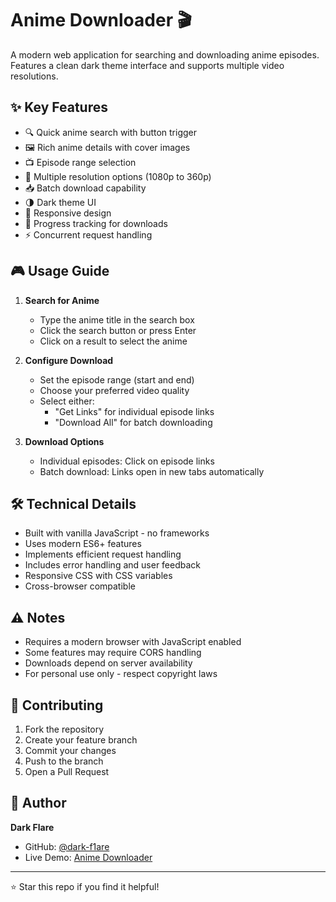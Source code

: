 # Anime Downloader 🎬

A modern web application for searching and downloading anime episodes. Features a clean dark theme interface and supports multiple video resolutions.

## ✨ Key Features

- 🔍 Quick anime search with button trigger
- 🖼️ Rich anime details with cover images
- 📺 Episode range selection
- 🎥 Multiple resolution options (1080p to 360p)
- 📥 Batch download capability
- 🌗 Dark theme UI
- 📱 Responsive design
- 🔄 Progress tracking for downloads
- ⚡ Concurrent request handling

## 🎮 Usage Guide

1. **Search for Anime**
   - Type the anime title in the search box
   - Click the search button or press Enter
   - Click on a result to select the anime

2. **Configure Download**
   - Set the episode range (start and end)
   - Choose your preferred video quality
   - Select either:
     - "Get Links" for individual episode links
     - "Download All" for batch downloading

3. **Download Options**
   - Individual episodes: Click on episode links
   - Batch download: Links open in new tabs automatically

## 🛠️ Technical Details

- Built with vanilla JavaScript - no frameworks
- Uses modern ES6+ features
- Implements efficient request handling
- Includes error handling and user feedback
- Responsive CSS with CSS variables
- Cross-browser compatible

## ⚠️ Notes

- Requires a modern browser with JavaScript enabled
- Some features may require CORS handling
- Downloads depend on server availability
- For personal use only - respect copyright laws

## 🤝 Contributing

1. Fork the repository
2. Create your feature branch
3. Commit your changes
4. Push to the branch
5. Open a Pull Request

## 👤 Author

**Dark Flare**
- GitHub: [@dark-f1are](https://github.com/dark-f1are)
- Live Demo: [Anime Downloader](https://dark-f1are.github.io/anime-downloader/)

---

⭐ Star this repo if you find it helpful!
